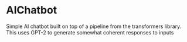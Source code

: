 # AIChatbot
Simple AI chatbot built on top of a pipeline from the transformers library. This uses GPT-2 to generate somewhat coherent responses to inputs

